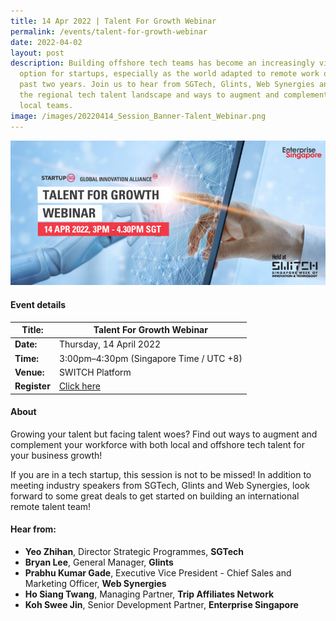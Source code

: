 ```yaml
---
title: 14 Apr 2022 | Talent For Growth Webinar
permalink: /events/talent-for-growth-webinar
date: 2022-04-02
layout: post
description: Building offshore tech teams has become an increasingly viable
  option for startups, especially as the world adapted to remote work over the
  past two years. Join us to hear from SGTech, Glints, Web Synergies and ESG on
  the regional tech talent landscape and ways to augment and complement your
  local teams.
image: /images/20220414_Session_Banner-Talent_Webinar.png
---
```

![Talent For Growth Webinar (14 Apr 2022)](/images/20220414_Session_Banner-Talent_Webinar.png)
#### Event details


| **Title:** | Talent For Growth Webinar |
| -------- | -------- |
|**Date:** | Thursday, 14 April 2022 
| **Time:**    | 3:00pm–4:30pm (Singapore Time / UTC +8) |
|**Venue:** | SWITCH Platform 
|**Register** | [Click here](https://switchsg.hubilo.com/ticketing/#/ticket)

#### About

Growing your talent but facing talent woes? Find out ways to augment and complement your workforce with both local and offshore tech talent for your business growth!

If you are in a tech startup, this session is not to be missed! In addition to meeting industry speakers from SGTech, Glints and Web Synergies, look forward to some great deals to get started on building an international remote talent team!

#### Hear from:
* **Yeo Zhihan**, Director Strategic Programmes, **SGTech** 
* **Bryan Lee**, General Manager, **Glints**
* **Prabhu Kumar Gade**, Executive Vice President - Chief Sales and Marketing Officer, **Web Synergies**
* **Ho Siang Twang**, Managing Partner, **Trip Affiliates Network**
* **Koh Swee Jin**, Senior Development Partner, **Enterprise Singapore**